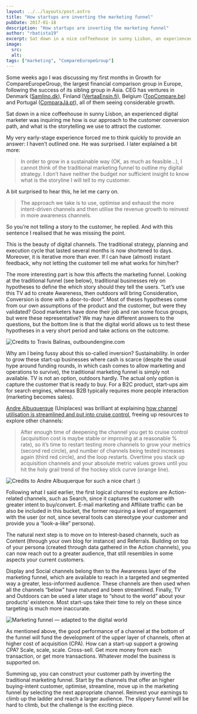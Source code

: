 ```yaml
---
layout: ../../layouts/post.astro
title: "How startups are inverting the marketing funnel"
pubDate: 2017-01-18
description: "How startups are inverting the marketing funnel"
author: "rbatista19"
excerpt: Sat down in a nice coffeehouse in sunny Lisbon, an experienced digital marketer was inquiring me how is our approach to the customer conversion path, and what is the storytelling we use to attract the customer.
image:
  src: 
  alt:
tags: ["marketing", "CompareEuropeGroup"]
---
```


Some weeks ago I was discussing my first months in Growth for CompareEuropeGroup, the largest financial comparison group in Europe, following the success of its sibling group in Asia. CEG has ventures in Denmark ([Samlino.dk](https://www.samlino.dk/)), Finland ([VertaaEnsin.fi](https://www.vertaaensin.fi/)), Belgium ([TopCompare.be](https://www.topcompare.be/nl)) and Portugal ([ComparaJá.pt](https://www.comparaja.pt/)), all of them seeing considerable growth.

Sat down in a nice coffeehouse in sunny Lisbon, an experienced digital marketer was inquiring me how is our approach to the customer conversion path, and what is the storytelling we use to attract the customer.

My very early-stage experience forced me to think quickly to provide an answer: I haven’t outlined one. He was surprised. I later explained a bit more:

> In order to grow in a sustainable way (OK, as much as feasible…), I cannot think of the traditional marketing funnel to outline my digital strategy. I don’t have neither the budget nor sufficient insight to know what is the storyline I will tell to my customer.

A bit surprised to hear this, he let me carry on.

> The approach we take is to use, optimise and exhaust the more intent-driven channels and then utilise the revenue growth to reinvest in more awareness channels.

So you’re not telling a story to the customer, he replied. And with this sentence I realised that he was missing the point.

This is the beauty of digital channels. The traditional strategy, planning and execution cycle that lasted several months is now shortened to days. Moreover, it is iterative more than ever. If I can have (almost) instant feedback, why not letting the customer tell me what works for him/her?

The more interesting part is how this affects the marketing funnel. Looking at the traditional funnel (see below), traditional businesses rely on hypotheses to define the which story should they tell the users. “Let’s use this TV ad to create Awareness, then outdoors will bring Consideration, Conversion is done with a door-to-door”. Most of theses hypotheses come from our own assumptions of the product and the customer, but were they validated? Good marketers have done their job and ran some focus groups, but were these representative? We may have different answers to the questions, but the bottom line is that the digital world allows us to test these hypotheses in a very short period and take actions on the outcome.

![Credits to Travis Balinas, outboundengine.com](/marketing-funnel.webp "Credits to Travis Balinas, outboundengine.com")

Why am I being fussy about this so-called inversion? Sustainability. In order to grow these start-up businesses where cash is scarce (despite the usual hype around funding rounds, in which cash comes to allow marketing and operations to survive), the traditional marketing funnel is simply not available. TV is not an option, outdoors hardly. The actual only option is capture the customer that is ready to buy. For a B2C product, start-ups aim for search engines, whereas B2B typically requires more people interaction (marketing becomes sales).

[Andre Albuquerque](https://medium.com/@albuquerquing) (Uniplaces) was brilliant at explaining [how channel utilisation is streamlined and put into cruise control](https://www.andrealbuquerque.com/what-we-did-to-grow-student-marketplace-uniplaces-by-1000-in-2014-ab9231511a00#.o8nb2zu8i), freeing up resources to explore other channels:

> After enough time of deepening the channel you get to cruise control (acquisition cost is maybe stable or improving at a reasonable % rate), so it’s time to restart testing more channels to grow your metrics (second red circle), and number of channels being tested increases again (third red circle), and the loop restarts. Overtime you stack up acquisition channels and your absolute metric values grows until you hit the holy grail trend of the hockey stick curve (orange line).

![Credits to Andre Albuquerque for such a nice chart :)](/marketing-channels.webp "Credits to Andre Albuquerque for such a nice chart :)")

Following what I said earlier, the first logical channel to explore are Action-related channels, such as Search, since it captures the customer with greater intent to buy/convert. E-mail marketing and Affiliate traffic can be also be included in this bucket, the former requiring a level of engagement with the user (or not, since several tools can stereotype your customer and provide you a “look-a-like” persona).

The natural next step is to move on to Interest-based channels, such as Content (through your own blog for instance) and Referrals. Building on top of your persona (created through data gathered in the Action channels), you can now reach out to a greater audience, that still resembles in some aspects your current customers.

Display and Social channels belong then to the Awareness layer of the marketing funnel, which are available to reach in a targeted and segmented way a greater, less-informed audience. These channels are then used when all the channels “below” have matured and been streamlined. Finally, TV and Outdoors can be used a later stage to “shout to the world” about your products’ existence. Most start-ups take their time to rely on these since targeting is much more inaccurate.

![Marketing funnel — adapted to the digital world](/marketing-funnel.webp "Marketing funnel — adapted to the digital world")

As mentioned above, the good performance of a channel at the bottom of the funnel will fund the development of the upper layer of channels, often at higher cost of acquisition (CPA). How can a start-up support a growing CPA? Scale, scale, scale. Cross-sell. Get more money from each transaction, or get more transactions. Whatever model the business is supported on.

Summing up, you can construct your customer path by inverting the traditional marketing funnel. Start by the channels that offer an higher buying-intent customer, optimise, streamline, move up in the marketing funnel by selecting the next appropriate channel. Reinvest your earnings to climb up the ladder and reach a larger audience. The slippery funnel will be hard to climb, but the challenge is the exciting piece.